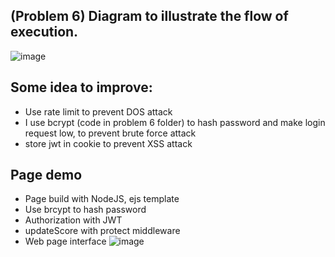 ##  (Problem 6) Diagram to illustrate the flow of execution. 
![image](https://github.com/thongdinodev/Ho-Dinh-Thong-99tech-code_challenge/assets/149248507/b6603595-df0f-4a00-915b-03ec79d250d2)
## Some idea to improve:
* Use rate limit to prevent DOS attack
* I use bcrypt (code in problem 6 folder) to hash password and make login request low, to prevent brute force attack
* store jwt in cookie to prevent XSS attack
## Page demo 
* Page build with NodeJS, ejs template
* Use brcypt to hash password
* Authorization with JWT
* updateScore with protect middleware
* Web page interface
![image](https://github.com/thongdinodev/Ho-Dinh-Thong-99tech-code_challenge/assets/149248507/f27cb273-96e8-45a8-a496-31c37264fdea)
